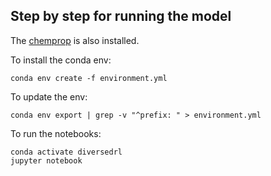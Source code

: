 ## Step by step for running the model 

The [chemprop](https://github.com/chemprop/chemprop) is also installed.

To install the conda env:

```
conda env create -f environment.yml
```
To update the env:

```
conda env export | grep -v "^prefix: " > environment.yml
```

To run the notebooks:

```
conda activate diversedrl
jupyter notebook
```
